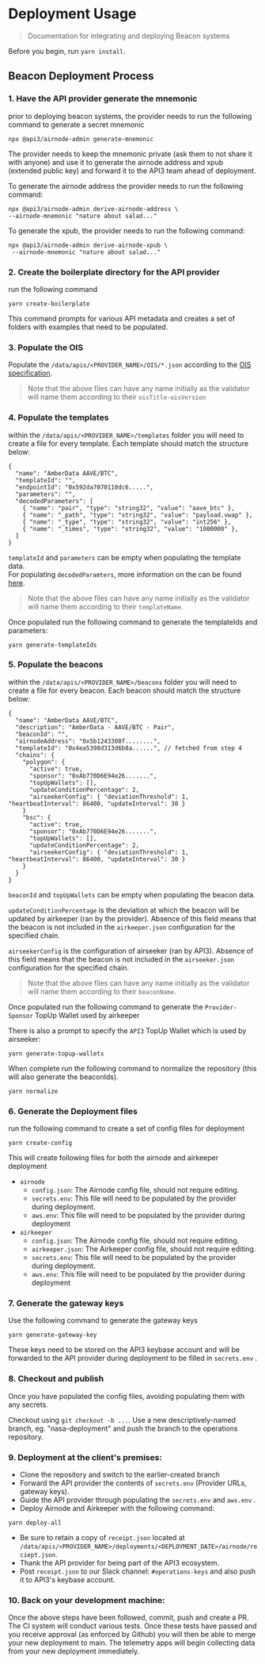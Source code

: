 # Deployment Usage

> Documentation for integrating and deploying Beacon systems

Before you begin, run `yarn install`.

## Beacon Deployment Process

### 1. Have the API provider generate the mnemonic

prior to deploying beacon systems, the provider needs to run the following command to generate a secret mnemonic

```
npx @api3/airnode-admin generate-mnemonic
```

The provider needs to keep the mnemonic private (ask them to not share it with anyone) and use it to generate the airnode address and xpub (extended public key) and forward it to the API3 team ahead of deployment.

To generate the airnode address the provider needs to run the following command:

```
npx @api3/airnode-admin derive-airnode-address \
--airnode-mnemonic "nature about salad..."
```

To generate the xpub, the provider needs to run the following command:

```
npx @api3/airnode-admin derive-airnode-xpub \
 --airnode-mnemonic "nature about salad..."
```

### 2. Create the boilerplate directory for the API provider

run the following command

```
yarn create-boilerplate
```

This command prompts for various API metadata and creates a set of folders with examples that need to be populated.

### 3. Populate the OIS

Populate the `/data/apis/<PROVIDER_NAME>/OIS/*.json` according to the [OIS specification](https://docs.api3.org/ois/v1.0.0/ois.html).

> Note that the above files can have any name initially as the validator will name them according to their `oisTitle-oisVersion`

### 4. Populate the templates

within the `/data/apis/<PROVIDER_NAME>/templates` folder you will need to create a file for every template. Each template should match the structure below:

```
{
  "name": "AmberData AAVE/BTC",
  "templateId": "",
  "endpointId": "0x592da7070110dc6.....",
  "parameters": "",
  "decodedParameters": [
    { "name": "pair", "type": "string32", "value": "aave_btc" },
    { "name": "_path", "type": "string32", "value": "payload.vwap" },
    { "name": "_type", "type": "string32", "value": "int256" },
    { "name": "_times", "type": "string32", "value": "1000000" },
  ]
}
```

`templateId` and `parameters` can be empty when populating the template data.  
For populating `decodedParamters`, more information on the can be found [here](https://docs.api3.org/airnode/v0.6/grp-developers/call-an-airnode.html#request-parameters).

> Note that the above files can have any name initially as the validator will name them according to their `templateName`.

Once populated run the following command to generate the templateIds and parameters:

```
yarn generate-templateIds
```

### 5. Populate the beacons

within the `/data/apis/<PROVIDER_NAME>/beacons` folder you will need to create a file for every beacon. Each beacon should match the structure below:

```
{
  "name": "AmberData AAVE/BTC",
  "description": "AmberData - AAVE/BTC - Pair",
  "beaconId": "",
  "airnodeAddress": "0x5b1243308f........",
  "templateId": "0x4ea5398d313d6b8a......", // fetched from step 4
  "chains": {
    "polygon": {
      "active": true,
      "sponsor": "0xAb770D6E94e26.......",
      "topUpWallets": [],
      "updateConditionPercentage": 2,
      "airseekerConfig": { "deviationThreshold": 1, "heartbeatInterval": 86400, "updateInterval": 30 }
    }
    "bsc": {
      "active": true,
      "sponsor": "0xAb770D6E94e26.......",
      "topUpWallets": [],
      "updateConditionPercentage": 2,
      "airseekerConfig": { "deviationThreshold": 1, "heartbeatInterval": 86400, "updateInterval": 30 }
    }
  }
}
```

`beaconId` and `topUpWallets` can be empty when populating the beacon data.

`updateConditionPercentage` is the deviation at which the beacon will be updated by airkeeper (ran by the provider). Absence of this field means that the beacon is not included in the `airkeeper.json` configuration for the specified chain.

`airseekerConfig` is the configuration of airseeker (ran by API3). Absence of this field means that the beacon is not included in the `airseeker.json` configuration for the specified chain.

> Note that the above files can have any name initially as the validator will name them according to their `beaconName`.

Once populated run the following command to generate the `Provider-Sponsor` TopUp Wallet used by airkeeper

There is also a prompt to specify the `API3` TopUp Wallet which is used by airseeker:

```
yarn generate-topup-wallets
```

When complete run the following command to normalize the repository (this will also generate the beaconIds).

```
yarn normalize
```

### 6. Generate the Deployment files

run the following command to create a set of config files for deployment

```
yarn create-config
```

This will create following files for both the airnode and airkeeper deployment

- `airnode`
  - `config.json`: The Airnode config file, should not require editing.
  - `secrets.env`: This file will need to be populated by the provider during deployment.
  - `aws.env`: This file will need to be populated by the provider during deployment
- `airkeeper`
  - `config.json`: The Airnode config file, should not require editing.
  - `airkeeper.json`: The Airkeeper config file, should not require editing.
  - `secrets.env`: This file will need to be populated by the provider during deployment.
  - `aws.env`: This file will need to be populated by the provider during deployment

### 7. Generate the gateway keys

Use the following command to generate the gateway keys

```
yarn generate-gateway-key
```

These keys need to be stored on the API3 keybase account and will be forwarded to the API provider during deployment to be filled in `secrets.env` .

### 8. Checkout and publish

Once you have populated the config files, avoiding populating them with any secrets.

Checkout using `git checkout -b ...`. Use a new descriptively-named branch, eg. "nasa-deployment" and push the branch to the operations repository.

### 9. Deployment at the client's premises:

- Clone the repository and switch to the earlier-created branch
- Forward the API provider the contents of `secrets.env` (Provider URLs, gateway keys).
- Guide the API provider through populating the `secrets.env` and `aws.env` .
- Deploy Airnode and Airkeeper with the following command:

```
yarn deploy-all
```

- Be sure to retain a copy of `receipt.json` located at  
  `/data/apis/<PROVIDER_NAME>/deployments/<DEPLOYMENT_DATE>/airnode/reciept.json`.
- Thank the API provider for being part of the API3 ecosystem.
- Post `receipt.json` to our Slack channel: `#operations-keys` and also push it to API3's keybase account.

### 10. Back on your development machine:

Once the above steps have been followed, commit, push and create a PR. The CI system will conduct various tests. Once
these tests have passed and you receive approval (as enforced by Github) you will then be able to merge your new
deployment to main. The telemetry apps will begin collecting data from your new deployment immediately.
